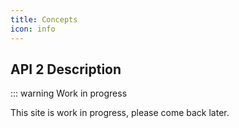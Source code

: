 ```yaml
---
title: Concepts
icon: info
---
```


## API 2 Description

::: warning Work in progress

This site is work in progress, please come back later.